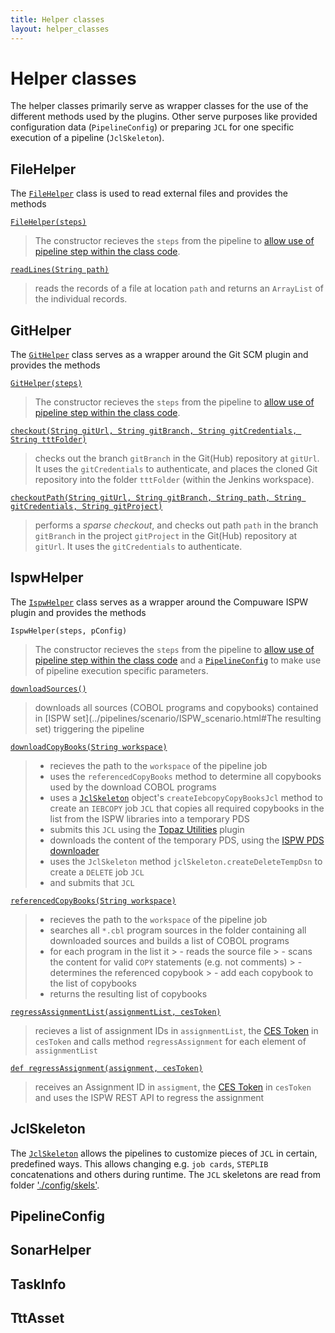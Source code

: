```yaml
--- 
title: Helper classes
layout: helper_classes
---
```

# <a id="Helper classes"></a> Helper classes
The helper classes primarily serve as wrapper classes for the use of the different methods used by the plugins. Other serve purposes like provided configuration data (`PipelineConfig`) or preparing `JCL` for one specific execution of a pipeline (`JclSkeleton`).

## <a id="FileHelper"></a> FileHelper
The [`FileHelper`](./FileHelper.html) class is used to read external files and provides the methods

[`FileHelper(steps)`](./FileHelper.html#FileHelper)

> The constructor recieves the `steps` from the pipeline to [allow use of pipeline step within the class code]().

[`readLines(String path)`](./FileHelper.html#readLines)

> reads the records of a file at location `path` and returns an `ArrayList` of the individual records.

## <a id="GitHelper"></a> GitHelper
The [`GitHelper`](./GitHelper.html) class serves as a wrapper around the Git SCM plugin and provides the methods

[`GitHelper(steps)`](./GitHelper.html#GitHelper)

> The constructor recieves the `steps` from the pipeline to [allow use of pipeline step within the class code]().

[`checkout(String gitUrl, String gitBranch, String gitCredentials, String tttFolder)`](./GitHelper.html#checkout)

> checks out the branch `gitBranch` in the Git(Hub) repository at `gitUrl`. It uses the `gitCredentials` to authenticate, and places the cloned Git repository into the folder `tttFolder` (within the Jenkins workspace).

[`checkoutPath(String gitUrl, String gitBranch, String path, String gitCredentials, String gitProject)`](./GitHelper.html#checkoutPath)

> performs a *sparse checkout*, and checks out path `path` in the branch `gitBranch` in the project `gitProject` in the Git(Hub) repository at `gitUrl`. It uses the `gitCredentials` to authenticate.

## <a id="IspwHelper"></a> IspwHelper
The [`IspwHelper`](./IspwHelper.html) class serves as a wrapper around the Compuware ISPW plugin and provides the methods

`IspwHelper(steps, pConfig)`

> The constructor recieves the `steps` from the pipeline to [allow use of pipeline step within the class code]() and a [`PipelineConfig`](./PipelineConfig.html) to make use of pipeline execution specific parameters.

[`downloadSources()`](./IspwHelper.html#downloadSources)

> downloads all sources (COBOL programs and copybooks) contained in [ISPW set](../pipelines/scenario/ISPW_scenario.html#The resulting set) triggering the pipeline

[`downloadCopyBooks(String workspace)`](./IspwHelper.html#downloadCopyBooks)

> - recieves the path to the `workspace` of the pipeline job
> - uses the `referencedCopyBooks` method to determine all copybooks used by the download COBOL programs
> - uses a [`JclSkeleton`](#JclSkeleton) object's `createIebcopyCopyBooksJcl` method to create an `IEBCOPY` job `JCL` that copies all required copybooks in the list from the ISPW libraries into a temporary PDS
> - submits this `JCL` using the [Topaz Utilities](https://wiki.jenkins.io/display/JENKINS/Compuware+Topaz+Utilities+Plugin) plugin
> - downloads the content of the temporary PDS, using the [ISPW PDS downloader](https://wiki.jenkins.io/display/JENKINS/Compuware+Source+Code+Download+for+Endevor,+PDS,+and+ISPW+Plugin)
> - uses the `JclSkeleton` method `jclSkeleton.createDeleteTempDsn` to create a `DELETE` job `JCL`
> - and submits that `JCL`

[`referencedCopyBooks(String workspace)`](./IspwHelper.html#referencedCopyBooks)

> - recieves the path to the `workspace` of the pipeline job
> - searches all `*.cbl` program sources in the folder containing all downloaded sources and builds a list of COBOL programs
> - for each program in the list it
    > - reads the source file
    > - scans the content for valid `COPY` statements (e.g. not comments)
    > - determines the referenced copybook 
    > - add each copybook to the list of copybooks
> - returns the resulting list of copybooks

[`regressAssignmentList(assignmentList, cesToken)`](./IspwHelper.html#regressAssignmentList)

> recieves a list of assignment IDs in `assignmentList`, the [CES Token]() in `cesToken` and calls method `regressAssignment` for each element of `assignmentList`

[`def regressAssignment(assignment, cesToken)`](./IspwHelper.html#regressAssignment)

> receives an Assignment ID in `assigment`, the [CES Token]() in `cesToken` and uses the ISPW REST API to regress the assignment

## <a id="JclSkeleton"></a> JclSkeleton
The [`JclSkeleton`](./JclSkeleton.html) allows the pipelines to customize pieces of `JCL` in certain, predefined ways. This allows changing e.g. `job cards`, `STEPLIB` concatenations and others during runtime. The `JCL` skeletons are read from folder ['./config/skels'](../config_files/Jcl_skeletons.html).



## <a id="PipelineConfig"></a> PipelineConfig

## <a id="SonarHelper"></a> SonarHelper

## <a id="TaskInfo"></a> TaskInfo

## <a id="TttAsset"></a> TttAsset

## <a id="TttHelper"></a> 